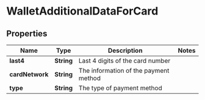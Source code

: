 

# WalletAdditionalDataForCard


## Properties

| Name | Type | Description | Notes |
|------------ | ------------- | ------------- | -------------|
|**last4** | **String** | Last 4 digits of the card number |  |
|**cardNetwork** | **String** | The information of the payment method |  |
|**type** | **String** | The type of payment method |  |



